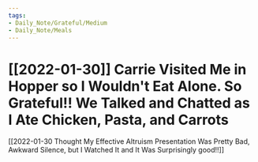 ```yaml
---
tags:
- Daily_Note/Grateful/Medium
- Daily_Note/Meals
---
```


# [[2022-01-30]] Carrie Visited Me in Hopper so I Wouldn't Eat Alone. So Grateful!! We Talked and Chatted as I Ate Chicken, Pasta, and Carrots

 

[[2022-01-30 Thought My Effective Altruism Presentation Was Pretty Bad, Awkward Silence, but I Watched It and It Was Surprisingly good!!]]